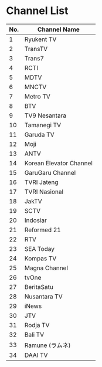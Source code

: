 # Channel List
No. | Channel Name
-- | --
1 | Ryukent TV
2 | TransTV
3 | Trans7
4 | RCTI
5 | MDTV
6 | MNCTV
7 | Metro TV
8 | BTV
9 | TV9 Nesantara
10 | Tamanegi TV
11 | Garuda TV
12 | Moji
13 | ANTV
14 | Korean Elevator Channel
15 | GaruGaru Channel
16 | TVRI Jateng
17 | TVRI Nasional
18 | JakTV
19 | SCTV
20 | Indosiar
21 | Reformed 21
22 | RTV
23 | SEA Today
24 | Kompas TV
25 | Magna Channel
26 | tvOne
27 | BeritaSatu
28 | Nusantara TV
29 | iNews
30 | JTV
31 | Rodja TV
32 | Bali TV
33 | Ramune (ラムネ)
34 | DAAI TV

